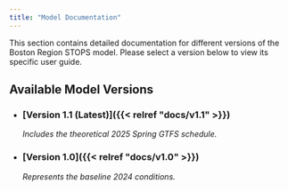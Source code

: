 ```yaml
---
title: "Model Documentation"
---
```


This section contains detailed documentation for different versions of the Boston Region STOPS model. Please select a version below to view its specific user guide.

## Available Model Versions

* ### [Version 1.1 (Latest)]({{< relref "docs/v1.1" >}})
    *Includes the theoretical 2025 Spring GTFS schedule.*

* ### [Version 1.0]({{< relref "docs/v1.0" >}})
    *Represents the baseline 2024 conditions.*